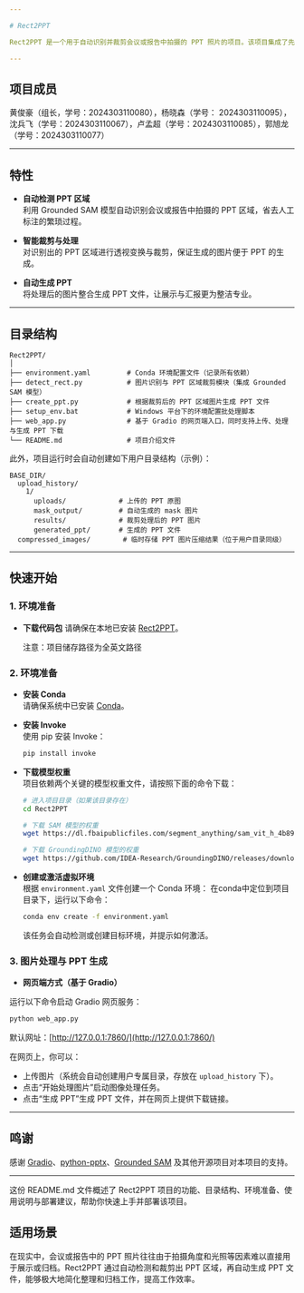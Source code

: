 ```yaml
---

# Rect2PPT

Rect2PPT 是一个用于自动识别并裁剪会议或报告中拍摄的 PPT 照片的项目。该项目集成了先进的 [Grounded SAM](https://github.com/IDEA-Research/Grounded-Segment-Anything) 模型，实现了从 PPT 照片中自动定位并提取 PPT 区域，并利用裁剪后的图片生成全新的 PPT 文件，从而大大简化了后期整理工作。

---
```


## 项目成员
黄俊豪（组长，学号：2024303110080），杨晓森（学号： 2024303110095），沈兵飞（学号：2024303110067），卢孟超（学号：2024303110085），郭旭龙 （学号：2024303110077）

---

## 特性

- **自动检测 PPT 区域**  
  利用 Grounded SAM 模型自动识别会议或报告中拍摄的 PPT 区域，省去人工标注的繁琐过程。

- **智能裁剪与处理**  
  对识别出的 PPT 区域进行透视变换与裁剪，保证生成的图片便于 PPT 的生成。

- **自动生成 PPT**  
  将处理后的图片整合生成 PPT 文件，让展示与汇报更为整洁专业。


---

## 目录结构

```
Rect2PPT/
│
├── environment.yaml         # Conda 环境配置文件（记录所有依赖）
├── detect_rect.py           # 图片识别与 PPT 区域裁剪模块（集成 Grounded SAM 模型）
├── create_ppt.py            # 根据裁剪后的 PPT 区域图片生成 PPT 文件
├── setup_env.bat            # Windows 平台下的环境配置批处理脚本
├── web_app.py               # 基于 Gradio 的网页端入口，同时支持上传、处理与生成 PPT 下载
└── README.md                # 项目介绍文件
```

此外，项目运行时会自动创建如下用户目录结构（示例）：

```
BASE_DIR/
  upload_history/
    1/
      uploads/             # 上传的 PPT 原图
      mask_output/         # 自动生成的 mask 图片
      results/             # 裁剪处理后的 PPT 图片
      generated_ppt/       # 生成的 PPT 文件
  compressed_images/        # 临时存储 PPT 图片压缩结果（位于用户目录同级）
```

---

## 快速开始

### 1. 环境准备

- **下载代码包**
  请确保在本地已安装 [Rect2PPT](https://github.com/D2RS-2025spring/Rect2PPT)。

  注意：项目储存路径为全英文路径
  
### 2. 环境准备

- **安装 Conda**  
  请确保系统中已安装 [Conda](https://docs.conda.io)。

- **安装 Invoke**  
  使用 pip 安装 Invoke：
  ```bash
  pip install invoke
  ```
  
- **下载模型权重**  
  项目依赖两个关键的模型权重文件，请按照下面的命令下载：
  ```bash
  # 进入项目目录（如果该目录存在）
  cd Rect2PPT

  # 下载 SAM 模型的权重
  wget https://dl.fbaipublicfiles.com/segment_anything/sam_vit_h_4b8939.pth

  # 下载 GroundingDINO 模型的权重
  wget https://github.com/IDEA-Research/GroundingDINO/releases/download/v0.1.0-alpha/groundingdino_swint_ogc.pth
  ```
  
- **创建或激活虚拟环境**  
  根据 `environment.yaml` 文件创建一个 Conda 环境：
  在conda中定位到项目目录下，运行以下命令：
  ```bash
  conda env create -f environment.yaml
  ```
  该任务会自动检测或创建目标环境，并提示如何激活。

### 3. 图片处理与 PPT 生成

- **网页端方式（基于 Gradio）**

运行以下命令启动 Gradio 网页服务：
```bash
python web_app.py
```
默认网址：[http://127.0.0.1:7860/](http://127.0.0.1:7860/)

在网页上，你可以：
- 上传图片（系统会自动创建用户专属目录，存放在 `upload_history` 下）。
- 点击“开始处理图片”启动图像处理任务。
- 点击“生成 PPT”生成 PPT 文件，并在网页上提供下载链接。

---

## 鸣谢

感谢 [Gradio](https://gradio.app/)、[python-pptx](https://python-pptx.readthedocs.io/)、[Grounded SAM](https://github.com/IDEA-Research/Grounded-Segment-Anything) 及其他开源项目对本项目的支持。

---

这份 README.md 文件概述了 Rect2PPT 项目的功能、目录结构、环境准备、使用说明与部署建议，帮助你快速上手并部署该项目。
## 适用场景

在现实中，会议或报告中的 PPT 照片往往由于拍摄角度和光照等因素难以直接用于展示或归档。Rect2PPT 通过自动检测和裁剪出 PPT 区域，再自动生成 PPT 文件，能够极大地简化整理和归档工作，提高工作效率。

